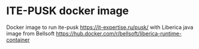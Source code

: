 # ITE-PUSK docker image

Docker image to run ite-pusk https://it-expertise.ru/pusk/ with Liberica java image from Bellsoft https://hub.docker.com/r/bellsoft/liberica-runtime-container
